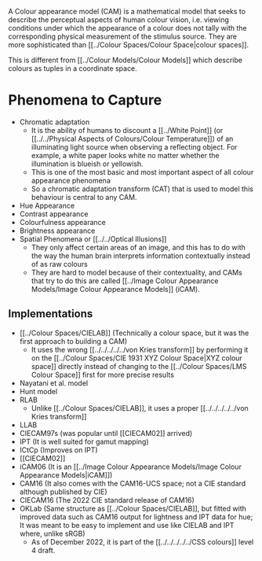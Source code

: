 A Colour appearance model (CAM) is a mathematical model that seeks to describe the perceptual aspects of human colour vision, i.e. viewing conditions under which the appearance of a colour does not tally with the corresponding physical measurement of the stimulus source. They are more sophisticated than [[../Colour Spaces/Colour Space|colour spaces]].

This is different from [[../Colour Models/Colour Models]] which describe colours as tuples in a coordinate space.

# Phenomena to Capture
- Chromatic adaptation
	- It is the ability of humans to discount a [[../White Point]] (or [[../../Physical Aspects of Colours/Colour Temperature]]) of an illuminating light source when observing a reflecting object. For example, a white paper looks white no matter whether the illumination is blueish or yellowish.
	- This is one of the most basic and most important aspect of all colour appearance phenomena
	- So a chromatic adaptation transform (CAT) that is used to model this behaviour is central to any CAM.
- Hue Appearance
- Contrast appearance
- Colourfulness appearance
- Brightness appearance
- Spatial Phenomena or [[../../Optical Illusions]]
	- They only affect certain areas of an image, and this has to do with the way the human brain interprets information contextually instead of as raw colours
	- They are hard to model because of their contextuality, and CAMs that try to do this are called [[../Image Colour Appearance Models/Image Colour Appearance Models]] (iCAM).
## Implementations
- [[../Colour Spaces/CIELAB]] (Technically a colour space, but it was the first approach to building a CAM)
	- It uses the wrong [[../../../../../von Kries transform]] by performing it on the [[../Colour Spaces/CIE 1931 XYZ Colour Space|XYZ colour space]] directly instead of changing to the [[../Colour Spaces/LMS Colour Space]] first for more precise results
- Nayatani et al. model
- Hunt model
- RLAB
	- Unlike [[../Colour Spaces/CIELAB]], it uses a proper [[../../../../../von Kries transform]]
- LLAB
- CIECAM97s (was popular until [[CIECAM02]] arrived)
- IPT (It is well suited for gamut mapping)
- ICtCp (Improves on IPT)
- [[CIECAM02]]
- iCAM06 (It is an [[../Image Colour Appearance Models/Image Colour Appearance Models|iCAM]])
- CAM16 (It also comes with the CAM16-UCS space; not a CIE standard although published by CIE)
- CIECAM16 (The 2022 CIE standard release of CAM16)
- OKLab (Same structure as [[../Colour Spaces/CIELAB]], but fitted with improved data such as CAM16 output for lightness and IPT data for hue; It was meant to be easy to implement and use like CIELAB and IPT where, unlike sRGB)
	- As of December 2022, it is part of the [[../../../../../CSS colours]] level 4 draft.
